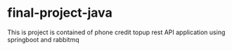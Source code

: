 # final-project-java
This is project is contained of phone credit topup rest API application using springboot and rabbitmq
